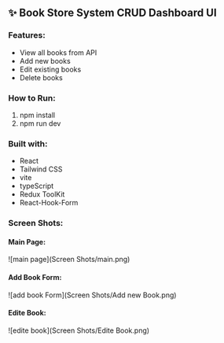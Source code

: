 ## ✨ Book Store System CRUD Dashboard UI

### Features:
- View all books from API
- Add new books
- Edit existing books
- Delete books



### How to Run:
1. npm install
2. npm run dev

### Built with:
 - React 
 - Tailwind CSS 
 - vite
 - typeScript
 - Redux ToolKit
 - React-Hook-Form

### Screen Shots:
#### Main Page:
![main page](Screen Shots/main.png)
#### Add Book Form:
![add book Form](Screen Shots/Add new Book.png)
#### Edite Book:
![edite book](Screen Shots/Edite Book.png)